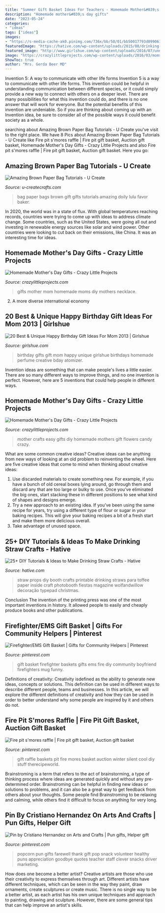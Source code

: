 ```yaml
---
title: "Summer Gift Basket Ideas For Teachers - Homemade Mother&#039;s Day Gifts"
description: "Homemade mother&#039;s day gifts"
date: "2023-05-24"
categories:
- "ideas"
tags: ["ideas"]
images:
- "https://s-media-cache-ak0.pinimg.com/736x/bb/50/01/bb50017793d099061d6ceadfebee5823.jpg"
featuredImage: "https://hative.com/wp-content/uploads/2015/08/drinking-straw-crafts/22-drinking-straw-crafts.jpg"
featured_image: "http://www.girlshue.com/wp-content/uploads/2016/07/unnamed-file-4047.jpg"
image: "https://crazylittleprojects.com/wp-content/uploads/2016/03/moms-emergency-chocolate-stash.jpg"
ShowToc: true
author: "Mrs. Gerda Beer MD"
---
```



Invention 5: A way to communicate with other life forms
Invention 5 is a way to communicate with other life forms. This invention could be helpful in understanding communication between different species, or it could simply provide a new way to connect with others on a deeper level. There are many possibilities for what this invention could do, and there is no one answer that will work for everyone. But the potential benefits of this invention are undeniable. So if you are thinking about coming up with an Invention idea, be sure to consider all of the possible ways it could benefit society as a whole.

	

		
searching about Amazing Brown Paper Bag Tutorials - U Create you've visit to the right place. We have 8 Pics about Amazing Brown Paper Bag Tutorials - U Create like Fire pit s&#039;mores raffle | Fire pit gift basket, Auction gift basket, Homemade Mother&#039;s Day Gifts - Crazy Little Projects and also Fire pit s&#039;mores raffle | Fire pit gift basket, Auction gift basket. Here you go:
		
    
## Amazing Brown Paper Bag Tutorials - U Create

<img loading=lazy src="http://www.u-createcrafts.com/wp-content/uploads/2015/04/doily-gift-bags.jpg" onerror="this.onerror=null;this.src='https://tse1.mm.bing.net/th?id=OIP.f2NpUKEaAeQpbC7SJdX6IAAAAA&amp;pid=15.1';" alt="Amazing Brown Paper Bag Tutorials - U Create">

_Source: u-createcrafts.com_

>bag paper bags brown gift gifts tutorials amazing doily lulu favor baker. 

	

In 2020, the world was in a state of flux. With global temperatures reaching records, countries were trying to come up with ideas to address climate change. Some countries, such as the United States, were going all out and investing in renewable energy sources like solar and wind power. Other countries were looking to cut back on their emissions, like China. It was an interesting time for ideas.

    
## Homemade Mother&#039;s Day Gifts - Crazy Little Projects

<img loading=lazy src="https://crazylittleprojects.com/wp-content/uploads/2016/03/moms-emergency-chocolate-stash.jpg" onerror="this.onerror=null;this.src='https://tse4.mm.bing.net/th?id=OIP.Wusn6tiDzbrMDj7QpUY3SgHaLH&amp;pid=15.1';" alt="Homemade Mother&#039;s Day Gifts - Crazy Little Projects">

_Source: crazylittleprojects.com_

>gifts mother mom homemade moms diy mothers necklace. 

	

2. A more diverse international economy 

    
## 20 Best &amp; Unique Happy Birthday Gift Ideas For Mom 2013 | Girlshue

<img loading=lazy src="http://www.girlshue.com/wp-content/uploads/2016/07/unnamed-file-4047.jpg" onerror="this.onerror=null;this.src='https://tse1.mm.bing.net/th?id=OIP.d6sSy7E6ssSPRCLtvTD2VgHaKn&amp;pid=15.1';" alt="20 Best &amp; Unique Happy Birthday Gift Ideas For Mom 2013 | Girlshue">

_Source: girlshue.com_

>birthday gifts gift mom happy unique girlshue birthdays homemade perfume creative bday atomizer. 

	

Invention ideas are something that can make people's lives a little easier. There are so many different ways to improve things, and no one invention is perfect. However, here are 5 inventions that could help people in different ways.

    
## Homemade Mother&#039;s Day Gifts - Crazy Little Projects

<img loading=lazy src="https://crazylittleprojects.com/wp-content/uploads/2016/04/easy-mother-s-day-spring-chocolate-bouquet-crafts-flowers-how-to.jpg" onerror="this.onerror=null;this.src='https://tse1.mm.bing.net/th?id=OIP.bMT4r2CNc_HhfnnH6hSsRgHaLn&amp;pid=15.1';" alt="Homemade Mother&#039;s Day Gifts - Crazy Little Projects">

_Source: crazylittleprojects.com_

>mother crafts easy gifts diy homemade mothers gift flowers candy crazy. 

	

What are some common creative ideas?
Creative ideas can be anything from new ways of looking at an old problem to reinventing the wheel. Here are five creative ideas that come to mind when thinking about creative ideas: 
1. Use discarded materials to create something new. For example, if you have a bunch of old cereal boxes lying around, go through them and discard any that are too large or bulky to use. Once you’ve eliminated the big ones, start stacking these in different positions to see what kind of shapes and designs emerge.
2. Try a new approach to an existing idea. If you’ve been using the same recipe for years, try using a different type of flour or sugar in your baking recipes. This will give your baking recipes a bit of a fresh start and make them more delicious overall.
3. Take advantage of unused space.

    
## 25+ DIY Tutorials &amp; Ideas To Make Drinking Straw Crafts - Hative

<img loading=lazy src="https://hative.com/wp-content/uploads/2015/08/drinking-straw-crafts/22-drinking-straw-crafts.jpg" onerror="this.onerror=null;this.src='https://tse4.mm.bing.net/th?id=OIP.S0F4k5rRQO_0CpRgF99o6gHaLD&amp;pid=15.1';" alt="25+ DIY Tutorials &amp; Ideas to Make Drinking Straw Crafts - Hative">

_Source: hative.com_

>straw props diy booth crafts printable drinking straws para toffee paper inside craft photobooth fiestas magazine wolfandwillow decoração typepad christmas. 

	

Conclusion
The invention of the printing press was one of the most important inventions in history. It allowed people to easily and cheaply produce books and other publications.

    
## Firefighter/EMS Gift Basket | Gifts For Community Helpers | Pinterest

<img loading=lazy src="https://s-media-cache-ak0.pinimg.com/736x/bb/50/01/bb50017793d099061d6ceadfebee5823.jpg" onerror="this.onerror=null;this.src='https://tse2.mm.bing.net/th?id=OIP.AUZgjNwC2C2duNpQCbdvswHaJ4&amp;pid=15.1';" alt="Firefighter/EMS Gift Basket | Gifts for Community Helpers | Pinterest">

_Source: pinterest.com_

>gift basket firefighter baskets gifts ems fire diy community boyfriend firefighters mug funny. 

	

Definitions of creativity:
Creativity isdefined as the ability to generate new ideas, concepts or solutions. This definition can be used in different ways to describe different people, teams and businesses. In this article, we will explore the different definitions of creativity and how they can be used in order to better understand why some people are inspired by it and others do not.

    
## Fire Pit S&#039;mores Raffle | Fire Pit Gift Basket, Auction Gift Basket

<img loading=lazy src="https://i.pinimg.com/736x/7b/24/92/7b2492852936581e1fe56ff827e29e57--raffle-baskets-gift-baskets.jpg" onerror="this.onerror=null;this.src='https://tse1.mm.bing.net/th?id=OIP.7AHBHE1k1Nr5Ekwjtt1UQQHaJ3&amp;pid=15.1';" alt="Fire pit s&#039;mores raffle | Fire pit gift basket, Auction gift basket">

_Source: pinterest.com_

>gift raffle baskets pit fire mores basket auction winter silent cool diy stuff therecipeworld. 

	

Brainstroming is a term that refers to the act of brainstorming, a type of thinking process where ideas are generated quickly and without any pre-determined order. Brainstroming can be helpful in finding new ideas or solutions to problems, and it can also be a great way to get feedback from others about your thoughts. Some people find Brainstroming to be relaxing and calming, while others find it difficult to focus on anything for very long.

    
## Pin By Cristiano Hernandez On Arts And Crafts | Pun Gifts, Helper Gift

<img loading=lazy src="https://i.pinimg.com/736x/d8/06/1b/d8061bca726e77ad5bcc46473ba8a6a1--pun-gifts-farewell-gifts.jpg" onerror="this.onerror=null;this.src='https://tse1.mm.bing.net/th?id=OIP.d3y_jpzZ5JokOL5y0hYOYwHaJ3&amp;pid=15.1';" alt="Pin by Cristiano Hernandez on Arts and Crafts | Pun gifts, Helper gift">

_Source: pinterest.com_

>popcorn pun gifts farewell thank gift pop snack volunteer healthy puns appreciation goodbye quotes teacher staff clever snacks driver marketing. 

	

How does one become a better artist?
Creative artists are those who use their creativity to express themselves through art. Different artists have different techniques, which can be seen in the way they paint, draw ornaments, create sculptures or create music. There is no single way to be a better artist, as each artist has his own unique techniques and approach to painting, drawing and sculpture. However, there are some general tips that can help improve an artist's skills.

